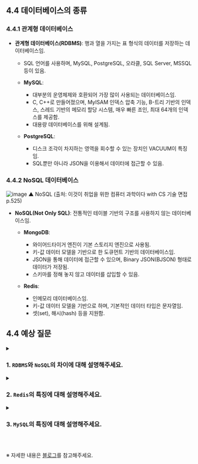## 4.4 데이터베이스의 종류

### 4.4.1 관계형 데이터베이스
- **관계형 데이터베이스(RDBMS)**: 행과 열을 가지는 표 형식의 데이터를 저장하는 데이터베이스임.

    - SQL 언어를 사용하며, MySQL, PostgreSQL, 오라클, SQL Server, MSSQL 등이 있음.

    - **MySQL**:

        - 대부분의 운영체제와 호환되어 가장 많이 사용되는 데이터베이스임.
        - C, C++로 만들어졌으며, MyISAM 인덱스 압축 기능, B-트리 기반의 인덱스, 스레드 기반의 메모리 할당 시스템, 매우 빠른 조인, 최대 64개의 인덱스를 제공함.
        - 대용량 데이터베이스를 위해 설계됨.

    - **PostgreSQL**:
        - 디스크 조각이 차지하는 영역을 회수할 수 있는 장치인 VACUUM이 특징임.
        - SQL뿐만 아니라 JSON을 이용해서 데이터에 접근할 수 있음.

### 4.4.2 NoSQL 데이터베이스
![image](https://github.com/user-attachments/assets/c0bb4f87-73e1-4a94-9077-4865a6b380d7)
▲ NoSQL (출처: 이것이 취업을 위한 컴퓨터 과학이다 with CS 기술 면접 p.525)
- **NoSQL(Not Only SQL)**: 전통적인 테이블 기반의 구조를 사용하지 않는 데이터베이스임.

    - **MongoDB**:

        - 와이어드타이거 엔진이 기본 스토리지 엔진으로 사용됨.
        - 키-값 데이터 모델을 기반으로 한 도큐먼트 기반의 데이터베이스임.
        - JSON을 통해 데이터에 접근할 수 있으며, Binary JSON(BJSON) 형태로 데이터가 저장됨.
        - 스키마를 정해 놓지 않고 데이터를 삽입할 수 있음.

    - **Redis**:

        - 인메모리 데이터베이스임.
        - 키-값 데이터 모델을 기반으로 하며, 기본적인 데이터 타입은 문자열임.
        - 셋(set), 해시(hash) 등을 지원함.

## 4.4 예상 질문

<details>
<summary>

### 1. `RDBMS`와 `NoSQL`의 차이에 대해 설명해주세요.

</summary>

```
RDBMS(관계형 데이터베이스)는 행과 열을 가진 표 형식으로 데이터를 저장하며, SQL 언어를 사용하여 데이터에 접근합니다.
- 장점: 스키마에 맞춰 데이터를 관리하기 때문에 데이터의 정합성을 보장할 수 있습니다.
- 단점: 시스템이 커질 수록 쿼리가 복잡해지고 성능이 저하되며 Scale-out이 어렵습니다.(Scale-up만 가능)
- 대표적인 예로는 MySQL, PostgreSQL, 오라클 등이 있습니다.

반면, NoSQL(Not Only SQL) 데이터베이스는 테이블 기반의 구조를 사용하지 않고 다양한 데이터 모델(문서, 키-값, 그래프 등)을 사용합니다.
- 장점: 스키마 없이 Key-Value 형태로 데이터를 관리해 자유롭게 데이터를 관리할 수 있습니다. 데이터 분산이 용이하여 성능 향상을 위한 scale-up 뿐만아닌 scale-out 또한 가능합니다.
- 단점: 데이터 중복이 발생할 수 있고, 중복된 데이터가 변경될 경우 수정을 모든 컬렉션에서 수행해야 합니다. 스키마가 존재하지 않기에 명확한 데이터 구조를 보장하지 않아 데이터 구조 결정이 어려울 수 있습니다.
- MongoDB와 Redis 같은 NoSQL 데이터베이스는 스키마가 유연하고, 대규모 분산 환경에서 확장성과 성능을 향상시키기 위해 설계되었습니다.
  - NoSQL은 대용량의 비정형 데이터를 처리하는 데 유리하며, 일관성보다는 가용성과 분할 내성을 강조하는 CAP 이론에 따라 운영됩니다.
  - RDBMS는 모든 데이터를 2차원 테이블 형태로 표현합니다.
```

</details>

<details>
<summary>

### 2. `Redis`의 특징에 대해 설명해주세요.

</summary>

```
Redis는 고성능의 인메모리 데이터베이스로, 키-값 데이터 모델을 사용합니다.
이 데이터베이스는 데이터의 지속성을 위해 디스크에도 데이터를 저장할 수 있으며, 기본적인 데이터 타입으로는 문자열을 사용합니다.
Redis는 셋, 해시, 리스트, 정렬된 셋 등 다양한 데이터 구조를 지원하고, 이를 통해 고속의 데이터 처리와 접근이 가능합니다.
또한, Redis는 퍼블리시/서브스크라이브 메시징 시스템을 지원하고, 빠른 데이터 캐싱을 통해 웹 애플리케이션의 성능을 향상시키는데 사용됩니다.
이러한 특징 때문에 실시간 애플리케이션에서 세션 관리, 메시지 큐, 빠른 응답 데이터 캐시 등으로 널리 사용됩니다.
```

</details>

<details>
<summary>

### 3. `MySQL`의 특징에 대해 설명해주세요.

</summary>

```
MySQL은 가장 널리 사용되는 오픈 소스 관계형 데이터베이스 관리 시스템(RDBMS) 중 하나입니다.
MySQL은 다양한 운영 체제와 호환되며, 주로 웹 애플리케이션에서 데이터베이스 솔루션으로 채택됩니다.
MySQL은 C, C++로 작성되었으며, 강력한 스레드 기반 메모리 할당과 빠른 조인 처리 기능을 제공합니다.
이 데이터베이스는 B-트리 기반의 인덱스를 사용하여 빠른 데이터 조회를 지원하고, 최대 64개의 인덱스를 테이블 당 제공합니다.
MyISAM 인덱스 압축 기능을 포함하여 대용량 데이터베이스 처리에 최적화되어 있으며, 광범위한 커뮤니티 지원과 교육 자료 덕분에 쉽게 배울 수 있고 확장할 수 있습니다.
```

</details>

&nbsp;

※ 자세한 내용은 [블로그](https://mandusitstudy.tistory.com/315)를 참고해주세요.